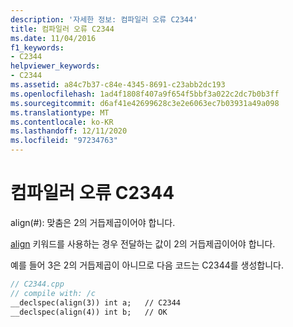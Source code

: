 ```yaml
---
description: '자세한 정보: 컴파일러 오류 C2344'
title: 컴파일러 오류 C2344
ms.date: 11/04/2016
f1_keywords:
- C2344
helpviewer_keywords:
- C2344
ms.assetid: a84c7b37-c84e-4345-8691-c23abb2dc193
ms.openlocfilehash: 1ad4f1808f407a9f654f5bbf3a022c2dc7b0b3ff
ms.sourcegitcommit: d6af41e42699628c3e2e6063ec7b03931a49a098
ms.translationtype: MT
ms.contentlocale: ko-KR
ms.lasthandoff: 12/11/2020
ms.locfileid: "97234763"
---
```

# <a name="compiler-error-c2344"></a>컴파일러 오류 C2344

align(#): 맞춤은 2의 거듭제곱이어야 합니다.

[align](../../cpp/align-cpp.md) 키워드를 사용하는 경우 전달하는 값이 2의 거듭제곱이어야 합니다.

예를 들어 3은 2의 거듭제곱이 아니므로 다음 코드는 C2344를 생성합니다.

```cpp
// C2344.cpp
// compile with: /c
__declspec(align(3)) int a;   // C2344
__declspec(align(4)) int b;   // OK
```
